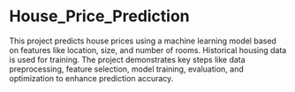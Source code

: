 # House_Price_Prediction
This project predicts house prices using a machine learning model based on features like location, size, and number of rooms. Historical housing data is used for training. The project demonstrates key steps like data preprocessing, feature selection, model training, evaluation, and optimization to enhance prediction accuracy.
